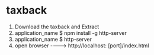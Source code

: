 # taxback
1) Download the taxback and Extract
2) application_name $ npm install -g http-server
3) application_name $ http-server 
4) open browser ----> http://localhost: [port]/index.html


